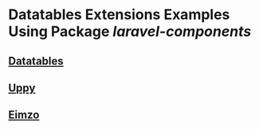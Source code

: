 # Datatables Extensions Examples Using Package _laravel-components_

## [Datatables](https://datatables.net/)

## [Uppy](https://uppy.io/docs/quick-start/)

## [Eimzo](https://e-imzo.uz/)
